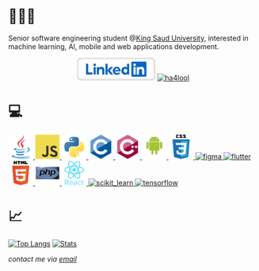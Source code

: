<!-- ![Header](assets/heading.gif) -->

# 🙋🏻‍♀️
Senior software engineering student @[King Saud University](https://ksu.edu.sa/en/), interested in machine learning, AI, mobile and web applications development. 
 
 <p align = "center" > 
    <a href="https://www.linkedin.com/in/dalalbinhumaid/"><img src="assets/linkedin logo.svg" alt="LinkedIn"></a>
    <a href="https://twitter.com/ha4lool" target="blank"><img src="https://img.shields.io/twitter/follow/ha4lool?style=social" alt="ha4lool" /></a>
</p>

# 💻 
<p align="left"> 
    <a href="https://www.java.com" target="_blank"> <img
            src="https://raw.githubusercontent.com/devicons/devicon/master/icons/java/java-original.svg" alt="java"
            width="50" height="50" /> </a> 
    <a href="https://developer.mozilla.org/en-US/docs/Web/JavaScript"
        target="_blank"> <img
            src="https://raw.githubusercontent.com/devicons/devicon/master/icons/javascript/javascript-original.svg"
            alt="javascript" width="50" height="50" /> </a>
    <a href="https://www.python.org" target="_blank"> <img
            src="https://raw.githubusercontent.com/devicons/devicon/master/icons/python/python-original.svg"
            alt="python" width="50" height="50" /> </a>
     <a href="https://www.cprogramming.com/" target="_blank"> <img
            src="https://raw.githubusercontent.com/devicons/devicon/master/icons/c/c-original.svg" alt="c" width="50"
            height="50" /> </a> <a href="https://www.w3schools.com/cpp/" target="_blank"> <img
            src="https://raw.githubusercontent.com/devicons/devicon/master/icons/cplusplus/cplusplus-original.svg"
            alt="cplusplus" width="50" height="50" /> </a>
    <a href="https://developer.android.com" target="_blank"> <img
            src="https://raw.githubusercontent.com/devicons/devicon/master/icons/android/android-original-wordmark.svg"
            alt="android" width="50" height="50" /> </a> 
    <a href="https://www.w3schools.com/css/" target="_blank">
        <img src="https://raw.githubusercontent.com/devicons/devicon/master/icons/css3/css3-original-wordmark.svg"
            alt="css3" width="50" height="50" /> </a> <a href="https://www.figma.com/" target="_blank"> <img
            src="https://www.vectorlogo.zone/logos/figma/figma-icon.svg" alt="figma" width="50" height="50" /> </a> <a
        href="https://flutter.dev" target="_blank"> <img
            src="https://www.vectorlogo.zone/logos/flutterio/flutterio-icon.svg" alt="flutter" width="50" height="50" />
    </a> <a href="https://www.w3.org/html/" target="_blank"> <img
            src="https://raw.githubusercontent.com/devicons/devicon/master/icons/html5/html5-original-wordmark.svg"
            alt="html5" width="50" height="50" /> </a> 
        <a href="https://www.php.net" target="_blank"> <img
            src="https://raw.githubusercontent.com/devicons/devicon/master/icons/php/php-original.svg" alt="php"
            width="50" height="50" /> </a>  <a href="https://reactjs.org/" target="_blank"> <img
            src="https://raw.githubusercontent.com/devicons/devicon/master/icons/react/react-original-wordmark.svg"
            alt="react" width="50" height="50" /> </a> <a href="https://scikit-learn.org/" target="_blank"> <img
            src="https://upload.wikimedia.org/wikipedia/commons/0/05/Scikit_learn_logo_small.svg" alt="scikit_learn"
            width="50" height="50" /> </a> <a href="https://www.tensorflow.org" target="_blank"> <img
            src="https://www.vectorlogo.zone/logos/tensorflow/tensorflow-icon.svg" alt="tensorflow" width="50"
            height="50" /> </a> 
</p>
    
# 📈
[![Top Langs](https://github-readme-stats.vercel.app/api/top-langs/?username=dalalbinhumaid&langs_count=5&theme=dracula&hide_border=true)](https://github.com/anuraghazra/github-readme-stats) 
[![Stats](https://github-readme-stats.vercel.app/api/?username=dalalbinhumaid&&theme=dracula&hide_border=true&count_private=true&include_all_commits=true&show_icons=true)](https://github.com/anuraghazra/github-readme-stats)



 *contact me via [email](mailto:dalalbinhumaid@gmail.com)*

